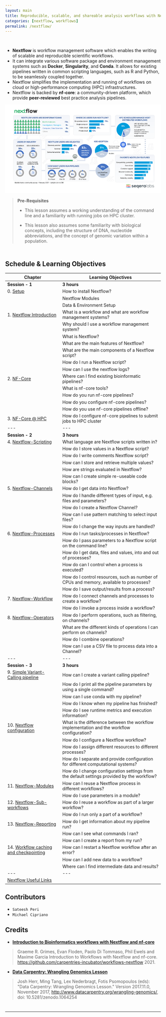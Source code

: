 ```yaml
---
layout: main
title: Reproducible, scalable, and shareable analysis workflows with Nextflow
categories: [nextflow, workflows]
permalink: /nextflow/
---
```


<br>

*   **Nextflow** is workflow management software which enables the writing of scalable and reproducible scientific workflows. 
*   It can integrate various software package and environment management systems such as **Docker**, **Singularity**, and **Conda**. It allows for existing pipelines written in common scripting languages, such as R and Python, to be seamlessly coupled together. 
*   Nextflow simplifies the implementation and running of workflows on cloud or high-performance computing (HPC) infrastructures.
*   Nextflow is backed by **nf-core**: a community-driven platform, which provide **peer-reviewed** best practice analysis pipelines.

![](images/state-of-nextflow-2021.png)

>**Pre-Requisites**
>*  This lesson assumes a working understanding of the command line and a familiarity with running jobs on HPC cluster.
>
>*  This lesson also assumes some familiarity with biological concepts, including the structure of DNA, nucleotide abbreviations, and the concept of genomic variation within a population.


<hr style="height:10px; visibility:hidden;" />

## Schedule & Learning Objectives

| Chapter | Learning Objectives |
| --- | --- |
| **Session - 1** | **3 hours** |
|0. [Setup](/nextflow/nextflow_install) | How to install Nextflow? |
|                                                  | Nextflow Modules |
|                                                  | Data & Environment Setup |
|1. [Nextflow Introduction](/nextflow/nextflow_intro) | What is a workflow and what are workflow management systems? |
|                                                     | Why should I use a workflow management system? |
|                                                     | What is Nextflow? |
|                                                     | What are the main features of Nextflow? |
|                                                     | What are the main components of a Nextflow script? |
|                                                     | How do I run a Nextflow script? |
|                                                     | How can I use the nextflow logs? |
|2. [NF-Core](/nextflow/nextflow_nfcore) | Where can I find existing bioinformatic pipelines? |
|                                        | What is nf-core tools? |
|                                        | How do you run nf-core pipelines? |
|                                        | How do you configure nf-core pipelines? |
|                                        | How do you use nf-core pipelines offline? |
|3. [NF-Core @ HPC](/nextflow/nextflow_slurm) | How do I configure nf-core pipelines to submit jobs to HPC cluster |
| --- | --- |
| **Session - 2** | **3 hours** |
|4. [Nextflow-Scripting](/nextflow/nextflow_scripting) | What language are Nextflow scripts written in? |
|                                                      | How do I store values in a Nextflow script? |
|                                                      | How do I write comments Nextflow script? |
|                                                      | How can I store and retrieve multiple values? |
|                                                      | How are strings evaluated in Nextflow? |
|                                                      | How can I create simple re-useable code blocks? |
|5. [Nextflow-Channels](/nextflow/nextflow_channels) | How do I get data into Nextflow? |
|                                                    | How do I handle different types of input, e.g. files and parameters? |
|                                                    | How do I create a Nextflow Channel? |
|                                                    | How can I use pattern matching to select input files? |
|                                                    | How do I change the way inputs are handled? |
|6. [Nextflow-Processes](/nextflow/nextflow_processes) | How do I run tasks/processes in Nextflow? |
|                                                      | How do I pass parameters to a Nextflow script on the command line? |
|                                                      | How do I get data, files and values, into and out of processes? |
|                                                      | How do can I control when a process is executed? |
|                                                      | How do I control resources, such as number of CPUs and memory, available to processes? |
|                                                      | How do I save output/results from a process? |
|7. [Nextflow-Workflow](/nextflow/nextflow_workflow) | How do I connect channels and processes to create a workflow? |
|                                                    | How do I invoke a process inside a workflow? |
|8. [Nextflow-Operators](/nextflow/nextflow_operators) | How do I perform operations, such as filtering, on channels? |
|                                                      | What are the different kinds of operations I can perform on channels? |
|                                                      | How do I combine operations? |
|                                                      | How can I use a CSV file to process data into a Channel? |
| --- | --- |
| **Session - 3** | **3 hours** |
|9. [Simple Variant-Calling pipeline](/nextflow/nextflow_variant_calling) | How can I create a variant calling pipeline? |
|                                                                          | How do I print all the pipeline parameters by using a single command? |
|                                                                          | How can I use conda with my pipeline? |
|                                                                          | How do I know when my pipeline has finished? |
|                                                                          | How do I see runtime metrics and execution information? |
|10. [Nextflow configuration](/nextflow/nextflow_configuration) | What is the difference between the workflow implementation and the workflow configuration? |
|                                                              | How do I configure a Nextflow workflow? |
|                                                              | How do I assign different resources to different processes? |
|                                                              | How do I separate and provide configuration for different computational systems? |
|                                                              | How do I change configuration settings from the default settings provided by the workflow? |
|11. [Nextflow-Modules](/nextflow/nextflow_modules) | How can I reuse a Nextflow process in different workflows? |
|                                                   | How do I use parameters in a module? |
|12. [Nextflow-Sub-workflows](/nextflow/nextflow_sub_workflows) | How do I reuse a workflow as part of a larger workflow? |
|                                                               | How do I run only a part of a workflow? |
|13. [Nextflow-Reporting](/nextflow/nextflow_reporting) | How do I get information about my pipeline run? |
|                                                       | How can I see what commands I ran? |
|                                                       | How can I create a report from my run? |
|14. [Workflow caching and checkpointing](/nextflow/nextflow_caching) | How can I restart a Nextflow workflow after an error? |
|                                                                     | How can I add new data to a workflow? |
|                                                                     | Where can I find intermediate data and results? |
| --- | --- |
| [Nextflow Useful Links](/nextflow/nextflow_useful) |   |


## Contributors

*   `Sateesh Peri`
*   `Michael Cipriano`

## Credits

*   **[Introduction to Bioinformatics workflows with Nextflow and nf-core](https://carpentries-incubator.github.io/workflows-nextflow/index.html)**

> Graeme R. Grimes, Evan Floden, Paolo Di Tommaso, Phil Ewels and Maxime Garcia 
Introduction to Workflows with Nextflow and nf-core.
https://github.com/carpentries-incubator/workflows-nextflow 2021.

*   **[Data Carpentry: Wrangling Genomics Lesson](https://datacarpentry.org/wrangling-genomics/)**

> Josh Herr, Ming Tang, Lex Nederbragt, Fotis Psomopoulos (eds): "Data Carpentry: Wrangling Genomics Lesson."
Version 2017.11.0, November 2017,
http://www.datacarpentry.org/wrangling-genomics/, doi: 10.5281/zenodo.1064254



<hr style="height:10px; visibility:hidden;" />

---
<br>
